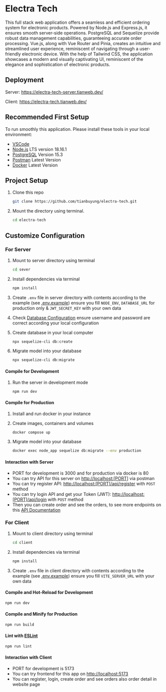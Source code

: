 # Electra Tech

This full stack web application offers a seamless and efficient ordering system for electronic products. Powered by Node.js and Express.js, it ensures smooth server-side operations. PostgreSQL and Sequelize provide robust data management capabilities, guaranteeing accurate order processing. Vue.js, along with Vue Router and Pinia, creates an intuitive and streamlined user experience, reminiscent of navigating through a user-friendly electronic device. With the help of Tailwind CSS, the application showcases a modern and visually captivating UI, reminiscent of the elegance and sophistication of electronic products.

## Deployment

Server: <https://electra-tech-server.tianweb.dev/>

Client: <https://electra-tech.tianweb.dev/>

## Recommended First Setup

To run smoothly this application. Please install these tools in your local environment:

- [VSCode](https://code.visualstudio.com/)
- [Node.js](https://nodejs.org/en) LTS version 18.16.1
- [PostgreSQL](https://www.postgresql.org/download/) Version 15.3
- [Postman](https://www.postman.com/downloads/) Latest Version
- [Docker](https://www.docker.com/) Latest Version

## Project Setup

1. Clone this repo

   ```sh
   git clone https://github.com/tianbuyung/electra-tech.git
   ```

2. Mount the directory using terminal.

   ```sh
   cd electra-tech
   ```

## Customize Configuration

### For Server

1. Mount to server directory using terminal

   ```sh
   cd sever
   ```

2. Install dependencies via terminal

   ```sh
   npm install
   ```

3. Create `.env` file in server directory with contents according to the example (see [.env.example](server/.env.example)) ensure you fill `NODE_ENV`, `DATABASE_URL` for production only & `JWT_SECRET_KEY` with your own data

4. Check [Database Configuration](server/config/config.json) ensure username and password are correct according your local configuration

5. Create database in your local computer

   ```sh
   npx sequelize-cli db:create
   ```

6. Migrate model into your database

   ```sh
   npx sequelize-cli db:migrate
   ```

#### Compile for Development

1. Run the server in development mode

   ```sh
   npm run dev
   ```

#### Compile for Production

1. Install and run docker in your instance

2. Create images, containers and volumes

   ```sh
   docker compose up
   ```

3. Migrate model into your database

   ```sh
   docker exec node_app sequelize db:migrate --env production
   ```

#### Interaction with Server

- PORT for development is 3000 and for production via docker is 80
- You can try API for this server on <http://localhost:[PORT]> via postman
- You can try register API: <http://localhost:[PORT]/api/register> with `POST` method
- You can try login API and get your Token (JWT): <http://localhost:[PORT]/api/login> with `POST` method
- Then you can create order and see the orders, to see more endpoints on this [API Documentation](server/README.md)

### For Client

1. Mount to client directory using terminal

   ```sh
   cd client
   ```

2. Install dependencies via terminal

   ```sh
   npm install
   ```

3. Create `.env` file in client directory with contents according to the example (see [.env.example](client/.env.example)) ensure you fill `VITE_SERVER_URL` with your own data

#### Compile and Hot-Reload for Development

```sh
npm run dev
```

#### Compile and Minify for Production

```sh
npm run build
```

#### Lint with [ESLint](https://eslint.org/)

```sh
npm run lint
```

#### Interaction with Client

- PORT for development is 5173
- You can try frontend for this app on <http://localhost:5173>
- You can register, login, create order and see orders also order detail in website page
